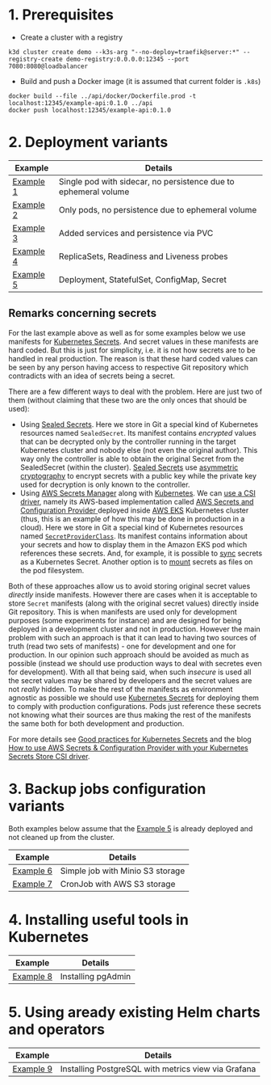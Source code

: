 # 1. Prerequisites

- Create a cluster with a registry

```
k3d cluster create demo --k3s-arg "--no-deploy=traefik@server:*" --registry-create demo-registry:0.0.0.0:12345 --port 7080:8080@loadbalancer
```

- Build and push a Docker image (it is assumed that current folder is `.k8s`)


```
docker build --file ../api/docker/Dockerfile.prod -t localhost:12345/example-api:0.1.0 ../api
docker push localhost:12345/example-api:0.1.0
```

# 2. Deployment variants

| Example | Details |
|------|-------|
| [Example 1](./1-single-pod-with-ephemeral-volume) | Single pod with sidecar, no persistence due to ephemeral volume |
| [Example 2](./2-pods-with-ephemeral-volume) | Only pods, no persistence due to ephemeral volume |
| [Example 3](./3-services-with-pvc) | Added services and persistence via PVC |
| [Example 4](./4-replicasets-readiness-liveness) | ReplicaSets, Readiness and Liveness probes |
| [Example 5](./5-deployment-statefulset-configmap-secret) | Deployment, StatefulSet, ConfigMap, Secret |

## Remarks concerning secrets

For the last example above as well as for some examples below we use manifests for [Kubernetes Secrets](https://kubernetes.io/docs/concepts/configuration/secret/). And secret values in these manifests are hard coded. But this is just for simplicity, i.e. it is not how secrets are to be handled in real production. The reason is that these hard coded values can be seen by any person having access to respective Git repository which contradicts with an idea of secrets being a secret. 

There are a few different ways to deal with the problem. Here are just two of them (without claiming that these two are the only onces that should be used):

* Using [Sealed Secrets](https://sealed-secrets.netlify.app/). Here we store in Git a special kind of Kubernetes resources named `SealedSecret`. Its manifest contains *encrypted* values that can be decrypted only by the controller running in the target Kubernetes cluster and nobody else (not even the original author). This way only the controller is able to obtain the original Secret from the SealedSecret (within the cluster). [Sealed Secrets](https://github.com/bitnami-labs/sealed-secrets) use [asymmetric cryptography](https://cheapsslsecurity.com/blog/what-is-asymmetric-encryption-understand-with-simple-examples/) to encrypt secrets with a public key while the private key used for decryption is only known to the controller.
* Using [AWS Secrets Manager](https://aws.amazon.com/secrets-manager/) along with [Kubernetes](https://docs.aws.amazon.com/eks/latest/userguide/manage-secrets.html). We can [use a CSI driver](https://docs.aws.amazon.com/secretsmanager/latest/userguide/integrating_csi_driver.html), namely its AWS-based implementation called [AWS Secrets and Configuration Provider ](https://github.com/aws/secrets-store-csi-driver-provider-aws) deployed inside [AWS EKS](https://aws.amazon.com/eks/) Kubernetes cluster (thus, this is an example of how this may be done in production in a cloud). Here we store in Git a special kind of Kubernetes resources named [`SecretProviderClass`](https://docs.aws.amazon.com/secretsmanager/latest/userguide/integrating_csi_driver.html#integrating_csi_driver_SecretProviderClass). Its manifest contains information about your secrets and how to display them in the Amazon EKS pod which references these secrets. And, for example, it is possible to [sync]((https://secrets-store-csi-driver.sigs.k8s.io/topics/sync-as-kubernetes-secret.html)) secrets as a Kubernetes Secret. Another option is to [mount](https://docs.aws.amazon.com/secretsmanager/latest/userguide/integrating_csi_driver_tutorial.html) secrets as files on the pod filesystem.

Both of these approaches allow us to avoid storing original secret values *directly* inside manifests. However there are cases when it is acceptable to store `Secret` manifests (along with the original secret values) directly inside Git repository. This is when manifests are used only for development purposes (some experiments for instance) and are designed for being deployed in a development cluster and not in production. However the main problem with such an approach is that it can lead to having two sources of truth (read two sets of manifests) - one for development and one for production. In our opinion such approach should be avoided as much as possible (instead we should use production ways to deal with secretes even for development). With all that being said, when such *insecure* is used all the secret values may be shared by developers and the secret values are not *really* hidden. To make the rest of the manifests as environment agnostic as possible we should use [Kubernetes Secrets](https://kubernetes.io/docs/concepts/configuration/secret/) for deploying them to comply with production configurations. Pods just reference these secrets not knowing what their sources are thus making the rest of the manifests the same both for both development and production.

For more details see [Good practices for Kubernetes Secrets](https://kubernetes.io/docs/concepts/security/secrets-good-practices/) and the blog [How to use AWS Secrets & Configuration Provider with your Kubernetes Secrets Store CSI driver](https://aws.amazon.com/ru/blogs/security/how-to-use-aws-secrets-configuration-provider-with-kubernetes-secrets-store-csi-driver/).

# 3. Backup jobs configuration variants

Both examples below assume that the [Example 5](./5-deployment-statefulset-configmap-secret) is already deployed and not cleaned up from the cluster.

| Example | Details |
|------|-------|
| [Example 6](./6-job-with-minio) | Simple job with Minio S3 storage |
| [Example 7](./7-cronjob-with-aws-s3) | CronJob with AWS S3 storage |

# 4. Installing useful tools in Kubernetes

| Example | Details |
|------|-------|
| [Example 8](./8-pgadmin) | Installing pgAdmin |

# 5. Using aready existing Helm charts and operators

| Example | Details |
|------|-------|
| [Example 9](./9-metrics-view-via-grafana) | Installing PostgreSQL with metrics view via Grafana |
